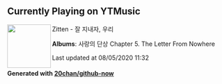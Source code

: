 ## Currently Playing on YTMusic

[<img align="left" width="100" src="https://lh3.googleusercontent.com/w4eJMPRASjXtrIg_tPmn2z_SkKd-Z2KlAojst-xgOcOjI5qzkaDTBlt9ZpmuyngY-L3NDYZLszz9ViX4">](https://music.youtube.com/channel/UC2xBk-gFSmnO__ZtHrXFEmg)

Zitten - 잘 지내자, 우리

**Albums**: 사랑의 단상 Chapter 5. The Letter From Nowhere

Last updated at 08/05/2020 11:32

#### Generated with [20chan/github-now](https://github.com/20chan/github-now)


<!--
**20chan/20chan** is a ✨ _special_ ✨ repository because its `README.md` (this file) appears on your GitHub profile.

Here are some ideas to get you started:

- 🔭 I’m currently working on ...
- 🌱 I’m currently learning ...
- 👯 I’m looking to collaborate on ...
- 🤔 I’m looking for help with ...
- 💬 Ask me about ...
- 📫 How to reach me: ...
- 😄 Pronouns: ...
- ⚡ Fun fact: ...
-->
